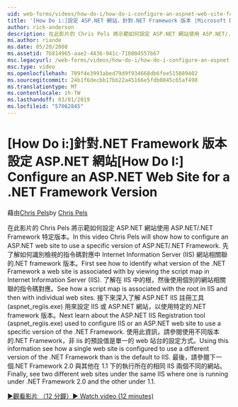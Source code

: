 ```yaml
---
uid: web-forms/videos/how-do-i/how-do-i-configure-an-aspnet-web-site-for-a-net-framework-version
title: '[How Do i:]設定 ASP.NET 網站，針對.NET Framework 版本 |Microsoft Docs'
author: rick-anderson
description: 在此影片的 Chris Pels 將示範如何設定 ASP.NET 網站使用 ASP.NET/.NET Framework 特定版本。 先了解如何識別哪些 v...
ms.author: riande
ms.date: 05/20/2008
ms.assetid: 7b814965-aae2-4436-941c-710804557b67
msc.legacyurl: /web-forms/videos/how-do-i/how-do-i-configure-an-aspnet-web-site-for-a-net-framework-version
msc.type: video
ms.openlocfilehash: 709f4e3993abed79d9f934668db6fee515089402
ms.sourcegitcommit: 24b1f6decbb17bb22a45166e5fdb0845c65af498
ms.translationtype: MT
ms.contentlocale: zh-TW
ms.lasthandoff: 03/01/2019
ms.locfileid: "57062845"
---
```

<a name="how-do-i-configure-an-aspnet-web-site-for-a-net-framework-version"></a><span data-ttu-id="c6102-104">[How Do i:]針對.NET Framework 版本設定 ASP.NET 網站</span><span class="sxs-lookup"><span data-stu-id="c6102-104">[How Do I:] Configure an ASP.NET Web Site for a .NET Framework Version</span></span>
====================
<span data-ttu-id="c6102-105">藉由[Chris Pels](https://twitter.com/chrispels)</span><span class="sxs-lookup"><span data-stu-id="c6102-105">by [Chris Pels](https://twitter.com/chrispels)</span></span>

<span data-ttu-id="c6102-106">在此影片的 Chris Pels 將示範如何設定 ASP.NET 網站使用 ASP.NET/.NET Framework 特定版本。</span><span class="sxs-lookup"><span data-stu-id="c6102-106">In this video Chris Pels will show how to configure an ASP.NET web site to use a specific version of ASP.NET/.NET Framework.</span></span> <span data-ttu-id="c6102-107">先了解如何識別檢視的指令碼對應中 Internet Information Server (IIS) 網站相關聯的.NET framework 版本。</span><span class="sxs-lookup"><span data-stu-id="c6102-107">First see how to identify what version of the .NET Framework a web site is associated with by viewing the script map in Internet Information Server (IIS).</span></span> <span data-ttu-id="c6102-108">了解在 IIS 中的根，然後使用個別的網站相關聯的指令碼對應。</span><span class="sxs-lookup"><span data-stu-id="c6102-108">See how a script map is associated with the root in IIS and then with individual web sites.</span></span> <span data-ttu-id="c6102-109">接下來深入了解 ASP.NET IIS 註冊工具 (aspnet\_regiis.exe) 用來設定 IIS 或 ASP.NET 網站，以使用特定的.NET framework 版本。</span><span class="sxs-lookup"><span data-stu-id="c6102-109">Next learn about the ASP.NET IIS Registration tool (aspnet\_regiis.exe) used to configure IIS or an ASP.NET web site to use a specific version of the .NET Framework.</span></span> <span data-ttu-id="c6102-110">使用此資訊，請參閱使用不同版本的.NET Framework，非 iis 的預設值是單一的 web 站台的設定方式。</span><span class="sxs-lookup"><span data-stu-id="c6102-110">Using this information see how a single web site is configured to use a different version of the .NET Framework than is the default to IIS.</span></span> <span data-ttu-id="c6102-111">最後，請參閱下一個.NET Framework 2.0 與其他在 1.1 下的執行所在的相同 IIS 兩個不同的網站。</span><span class="sxs-lookup"><span data-stu-id="c6102-111">Finally, see two different web sites under the same IIS where one is running under .NET Framework 2.0 and the other under 1.1.</span></span>

[<span data-ttu-id="c6102-112">&#9654;觀看影片 （12 分鐘）</span><span class="sxs-lookup"><span data-stu-id="c6102-112">&#9654; Watch video (12 minutes)</span></span>](https://channel9.msdn.com/Blogs/ASP-NET-Site-Videos/how-do-i-configure-an-aspnet-web-site-for-a-net-framework-version)
